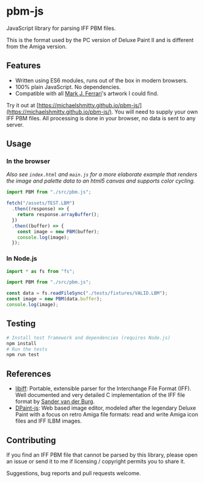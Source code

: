 # pbm-js

JavaScript library for parsing IFF PBM files.

This is the format used by the PC version of Deluxe Paint II and is different from the Amiga version.

## Features

- Written using ES6 modules, runs out of the box in modern browsers.
- 100% plain JavaScript. No dependencies.
- Compatible with all [Mark J. Ferrari](https://www.markferrari.com/about/)'s artwork I could find.

Try it out at [https://michaelshmitty.github.io/pbm-js/](https://michaelshmitty.github.io/pbm-js/). You will need to supply your own IFF PBM files. All processing is done in your browser, no data is sent to any server.

## Usage

### In the browser

_Also see `index.html` and `main.js` for a more elaborate example that renders the image and palette data to an html5 canvas and supports color cycling._

```javascript
import PBM from "./src/pbm.js";

fetch("/assets/TEST.LBM")
  .then((response) => {
    return response.arrayBuffer();
  })
  .then((buffer) => {
    const image = new PBM(buffer);
    console.log(image);
  });
```

### In Node.js

```javascript
import * as fs from "fs";

import PBM from "./src/pbm.js";

const data = fs.readFileSync("./tests/fixtures/VALID.LBM");
const image = new PBM(data.buffer);
console.log(image);
```

## Testing

```sh
# Install test framework and dependencies (requires Node.js)
npm install
# Run the tests
npm run test
```

## References

- [libiff](https://github.com/svanderburg/libiff): Portable, extensible parser for the Interchange File Format (IFF). Well documented and very detailed C implementation of the IFF file format by [Sander van der Burg](http://sandervanderburg.nl/index.php).
- [DPaint-js](https://github.com/steffest/DPaint-js): Web based image editor, modeled after the legendary Deluxe Paint with a focus on retro Amiga file formats: read and write Amiga icon files and IFF ILBM images.

## Contributing

If you find an IFF PBM file that cannot be parsed by this library, please open an issue or send it to me if licensing / copyright permits you to share it.

Suggestions, bug reports and pull requests welcome.
